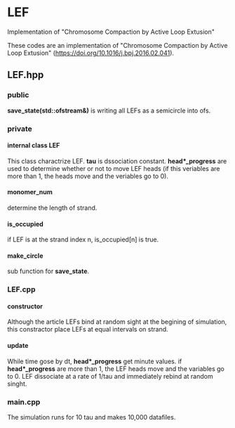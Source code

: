 # LEF
Implementation of "Chromosome Compaction by Active Loop Extusion"

These codes are an implementation of "Chromosome Compaction by Active Loop Extusion" (https://doi.org/10.1016/j.bpj.2016.02.041).

## LEF.hpp

### public
<strong>save_state(std::ofstream&)</strong> is writing all LEFs as a semicircle into ofs.

### private

#### internal class LEF

This class charactrize LEF. <strong>tau</strong> is dssociation constant. <strong>head*_progress</strong> are used to determine whether or not to move LEF heads (if this veriables are more than 1, the heads move and the veriables go to 0).

#### monomer_num
determine the length of strand.

#### is_occupied
if LEF is at the strand index n, is_occupied[n] is true.

#### make_circle
sub function for <strong>save_state</strong>.

### LEF.cpp

#### constructor
Although the article LEFs bind at random sight at the begining of simulation, this constractor place LEFs at equal intervals on strand.

#### update
While time gose by dt, <strong>head*_progress</strong> get minute values. if <strong>head*_progress</strong> are more than 1, the LEF heads move and the variables go to 0. 
LEF dissociate at a rate of 1/tau and immediately rebind at random singht.

### main.cpp
The simulation runs for 10 tau and makes 10,000 datafiles.

